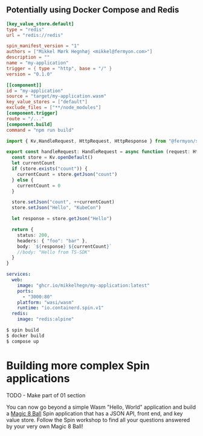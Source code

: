 ## Potentially using Docker Compose and Redis

```toml
[key_value_store.default]
type = "redis"
url = "redis://redis"
```

```toml
spin_manifest_version = "1"
authors = ["Mikkel Mørk Hegnhøj <mikkel@fermyon.com>"]
description = ""
name = "my-application"
trigger = { type = "http", base = "/" }
version = "0.1.0"

[[component]]
id = "my-application"
source = "target/my-application.wasm"
key_value_stores = ["default"]
exclude_files = ["**/node_modules"]
[component.trigger]
route = "/..."
[component.build]
command = "npm run build"
```

```typescript
import { Kv,HandleRequest, HttpRequest, HttpResponse } from "@fermyon/spin-sdk"

export const handleRequest: HandleRequest = async function (request: HttpRequest): Promise<HttpResponse> {
  const store = Kv.openDefault()
  let currentCount
  if (store.exists("count")) {
  	currentCount = store.getJson("count")
  } else {
	currentCount = 0
  }

  store.setJson("count", ++currentCount)
  store.setJson("Hello", "KubeCon")

  let response = store.getJson("Hello")

  return {
    status: 200,
    headers: { "foo": "bar" },
    body: `${response} ${currentCount}`
    //body: "Hello from TS-SDK"
  }
}
```

```yaml
services:
  web:
    image: "ghcr.io/mikkelhegn/my-application:latest"
    ports:
      - "3000:80"
    platform: "wasi/wasm"
    runtime: "io.containerd.spin.v1"
  redis:
    image: "redis:alpine"
```

```bash
$ spin build
$ docker build
$ compose up
```


# Building more complex Spin applications

TODO - Make part of 01 section

You can now go beyond a simple Wasm "Hello, World" application and build a [Magic 8 Ball](https://github.com/fermyon/workshops/blob/main/spin/02-json-api.md) Spin application that has a JSON API, front end, and key value store. Follow the Spin workshop to find all your questions answered by your very own Magic 8 Ball!